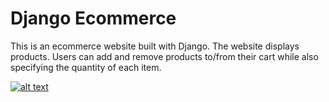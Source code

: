 # Django Ecommerce

This is an ecommerce website built with Django. The website displays products. Users can add and remove products to/from their cart while also specifying the quantity of each item.

[![alt text](https://github.com/justdjango/django-ecommerce/blob/master/thumbnail.png "Logo")](https://youtu.be/z4USlooVXG0)
  
